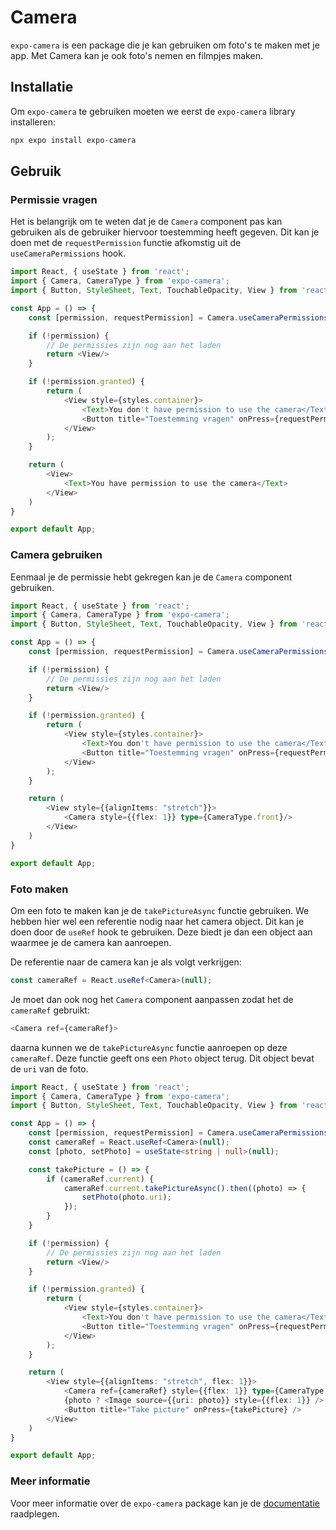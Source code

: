 # Camera

`expo-camera` is een package die je kan gebruiken om foto's te maken met je app. Met Camera kan je ook foto's nemen en filmpjes maken.

## Installatie

Om `expo-camera` te gebruiken moeten we eerst de `expo-camera` library installeren:

```bash
npx expo install expo-camera
```

## Gebruik

### Permissie vragen

Het is belangrijk om te weten dat je de `Camera` component pas kan gebruiken als de gebruiker hiervoor toestemming heeft gegeven. Dit kan je doen met de `requestPermission` functie afkomstig uit de `useCameraPermissions` hook. 

```typescript expo={"dependencies":"expo-camera"}
import React, { useState } from 'react';
import { Camera, CameraType } from 'expo-camera';
import { Button, StyleSheet, Text, TouchableOpacity, View } from 'react-native';

const App = () => {
    const [permission, requestPermission] = Camera.useCameraPermissions();

    if (!permission) {
        // De permissies zijn nog aan het laden
        return <View/>
    }

    if (!permission.granted) {
        return (
            <View style={styles.container}>
                <Text>You don't have permission to use the camera</Text>
                <Button title="Toestemming vragen" onPress={requestPermission} />
            </View>
        );
    }

    return (
        <View>
            <Text>You have permission to use the camera</Text>
        </View>
    )
}

export default App;
```

### Camera gebruiken

Eenmaal je de permissie hebt gekregen kan je de `Camera` component gebruiken.

```typescript expo={"dependencies":"expo-camera"}
import React, { useState } from 'react';
import { Camera, CameraType } from 'expo-camera';
import { Button, StyleSheet, Text, TouchableOpacity, View } from 'react-native';

const App = () => {
    const [permission, requestPermission] = Camera.useCameraPermissions();

    if (!permission) {
        // De permissies zijn nog aan het laden
        return <View/>
    }

    if (!permission.granted) {
        return (
            <View style={styles.container}>
                <Text>You don't have permission to use the camera</Text>
                <Button title="Toestemming vragen" onPress={requestPermission} />
            </View>
        );
    }

    return (
        <View style={{alignItems: "stretch"}}>
            <Camera style={{flex: 1}} type={CameraType.front}/>
        </View>
    )
}

export default App;
```

### Foto maken

Om een foto te maken kan je de `takePictureAsync` functie gebruiken. We hebben hier wel een referentie nodig naar het camera object. Dit kan je doen door de `useRef` hook te gebruiken. Deze biedt je dan een object aan waarmee je de camera kan aanroepen.

De referentie naar de camera kan je als volgt verkrijgen:

```typescript
const cameraRef = React.useRef<Camera>(null);
```

Je moet dan ook nog het `Camera` component aanpassen zodat het de `cameraRef` gebruikt:

```typescript
<Camera ref={cameraRef}>
```

daarna kunnen we de `takePictureAsync` functie aanroepen op deze `cameraRef`. Deze functie geeft ons een `Photo` object terug. Dit object bevat de `uri` van de foto.

```typescript expo={"dependencies":"expo-camera"}
import React, { useState } from 'react';
import { Camera, CameraType } from 'expo-camera';
import { Button, StyleSheet, Text, TouchableOpacity, View } from 'react-native';

const App = () => {
    const [permission, requestPermission] = Camera.useCameraPermissions();
    const cameraRef = React.useRef<Camera>(null);
    const [photo, setPhoto] = useState<string | null>(null);

    const takePicture = () => {
        if (cameraRef.current) {
            cameraRef.current.takePictureAsync().then((photo) => {
                setPhoto(photo.uri);
            });
        }
    }

    if (!permission) {
        // De permissies zijn nog aan het laden
        return <View/>
    }

    if (!permission.granted) {
        return (
            <View style={styles.container}>
                <Text>You don't have permission to use the camera</Text>
                <Button title="Toestemming vragen" onPress={requestPermission} />
            </View>
        );
    }

    return (
        <View style={{alignItems: "stretch", flex: 1}}>
            <Camera ref={cameraRef} style={{flex: 1}} type={CameraType.front}/>
            {photo ? <Image source={{uri: photo}} style={{flex: 1}} /> : <View style={{flex:1}} />}
            <Button title="Take picture" onPress={takePicture} />
        </View>
    )
}

export default App;
```

### Meer informatie

Voor meer informatie over de `expo-camera` package kan je de [documentatie](https://docs.expo.io/versions/latest/sdk/camera/) raadplegen.